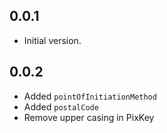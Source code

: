 ## 0.0.1

- Initial version.

## 0.0.2

- Added  `pointOfInitiationMethod`
- Added `postalCode`
- Remove upper casing in PixKey
